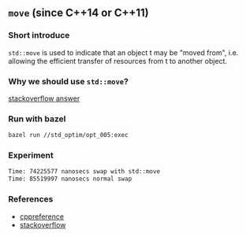 ## `move` (since C++14 or C++11)

### Short introduce
`std::move` is used to indicate that an object t may be "moved from", i.e. allowing the efficient transfer of resources from t to another object.

### Why we should use `std::move`?
[stackoverflow answer](https://stackoverflow.com/a/27026280)

### Run with bazel
```bash
bazel run //std_optim/opt_005:exec
```

### Experiment
```bash
Time: 74225577 nanosecs swap with std::move
Time: 85519997 nanosecs normal swap
```
### References
- [cppreference](https://en.cppreference.com/w/cpp/utility/move)
- [stackoverflow](https://stackoverflow.com/questions/3413470/what-is-stdmove-and-when-should-it-be-used)